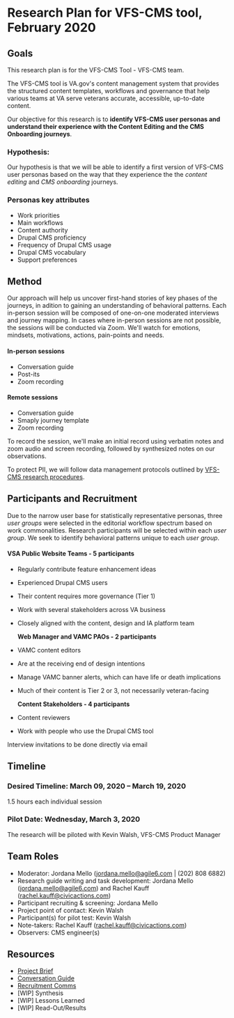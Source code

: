 # Research Plan for VFS-CMS tool, February 2020

## Goals

This research plan is for the VFS-CMS Tool - VFS-CMS team.

The VFS-CMS tool is VA.gov's content management system that provides the structured content templates, workflows and governance that help various teams at VA serve veterans accurate, accessible, up-to-date content.

Our objective for this research is to **identify VFS-CMS user personas and understand their experience with the Content Editing and the CMS Onboarding journeys**.

### Hypothesis:

Our hypothesis is that we will be able to identify a first version of VFS-CMS user personas based on the way that they experience the the _content editing_ and _CMS onboarding_ journeys.

### Personas key attributes

* Work priorities
* Main workflows
* Content authority
* Drupal CMS proficiency
* Frequency of Drupal CMS usage
* Drupal CMS vocabulary
* Support preferences

## Method

Our approach will help us uncover first-hand stories of key phases of the journeys, in adition to gaining an understanding of behavioral patterns. Each in-person session will be composed of one-on-one moderated interviews and journey mapping. In cases where in-person sessions are not possible, the sessions will be conducted via Zoom. We'll watch for emotions, mindsets, motivations, actions, pain-points and needs.

#### In-person sessions

* Conversation guide
* Post-its
* Zoom recording

#### Remote sessions

* Conversation guide
* Smaply journey template
* Zoom recording

To record the session, we'll make an initial record using verbatim notes and zoom audio and screen recording, followed by synthesized notes on our observations.

To protect PII, we will follow data management protocols outlined by [VFS-CMS research procedures](https://github.com/department-of-veterans-affairs/va.gov-team/tree/master/platform/cms/authoring-experience/research/research-procedures).

## Participants and Recruitment

Due to the narrow user base for statistically representative personas, three _user groups_ were selected in the editorial workflow spectrum based on work commonalities. Research participants will be selected within each _user group_. We seek to identify behavioral patterns unique to each _user group_.

#### VSA Public Website Teams - 5 participants

* Regularly contribute feature enhancement ideas
* Experienced Drupal CMS users
* Their content requires more governance \(Tier 1\)
* Work with several stakeholders across VA business
* Closely aligned with the content, design and IA platform team

  **Web Manager and VAMC PAOs - 2 participants**

* VAMC content editors
* Are at the receiving end of design intentions
* Manage VAMC banner alerts, which can have life or death implications
* Much of their content is Tier 2 or 3, not necessarily veteran-facing

  **Content Stakeholders - 4 participants**

* Content reviewers
* Work with people who use the Drupal CMS tool

Interview invitations to be done directly via email

## Timeline

### Desired Timeline: March 09, 2020 – March 19, 2020

1.5 hours each individual session

### Pilot Date: Wednesday, March 3, 2020

The research will be piloted with Kevin Walsh, VFS-CMS Product Manager

## Team Roles

* Moderator: Jordana Mello \(jordana.mello@agile6.com \| \(202\) 808 6882\)
* Research guide writing and task development: Jordana Mello \(jordana.mello@agile6.com\) and Rachel Kauff \(rachel.kauff@civicactions.com\)
* Participant recruiting & screening:    Jordana Mello
* Project point of contact:    Kevin Walsh
* Participant\(s\) for pilot test: Kevin Walsh
* Note-takers: Rachel Kauff \(rachel.kauff@civicactions.com\)
* Observers: CMS engineer\(s\) 

## Resources

* [Project Brief](https://github.com/department-of-veterans-affairs/va.gov-team/tree/master/platform/cms)
* [Conversation Guide](https://github.com/department-of-veterans-affairs/va.gov-team/tree/master/platform/cms/authoring-experience/research/cms-personas-journeys/conversation-guide)
* [Recruitment Comms](https://github.com/department-of-veterans-affairs/va.gov-team/tree/master/platform/cms/authoring-experience/research/cms-personas-journeys/recruitment-comms)
* \[WIP\] Synthesis    
* \[WIP\] Lessons Learned
* \[WIP\] Read-Out/Results

